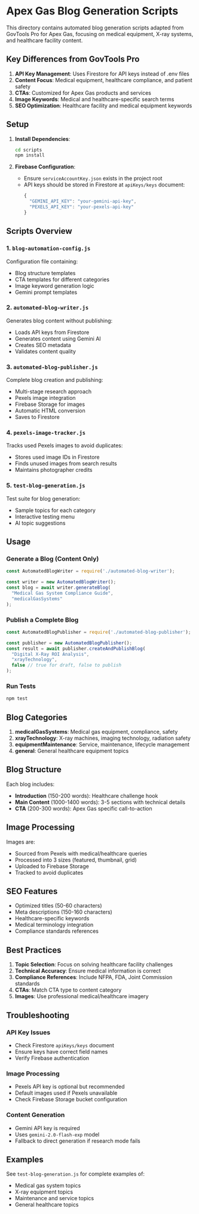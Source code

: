 # Apex Gas Blog Generation Scripts

This directory contains automated blog generation scripts adapted from GovTools Pro for Apex Gas, focusing on medical equipment, X-ray systems, and healthcare facility content.

## Key Differences from GovTools Pro

1. **API Key Management**: Uses Firestore for API keys instead of .env files
2. **Content Focus**: Medical equipment, healthcare compliance, and patient safety
3. **CTAs**: Customized for Apex Gas products and services
4. **Image Keywords**: Medical and healthcare-specific search terms
5. **SEO Optimization**: Healthcare facility and medical equipment keywords

## Setup

1. **Install Dependencies**:
   ```bash
   cd scripts
   npm install
   ```

2. **Firebase Configuration**:
   - Ensure `serviceAccountKey.json` exists in the project root
   - API keys should be stored in Firestore at `apiKeys/keys` document:
     ```javascript
     {
       "GEMINI_API_KEY": "your-gemini-api-key",
       "PEXELS_API_KEY": "your-pexels-api-key"
     }
     ```

## Scripts Overview

### 1. `blog-automation-config.js`
Configuration file containing:
- Blog structure templates
- CTA templates for different categories
- Image keyword generation logic
- Gemini prompt templates

### 2. `automated-blog-writer.js`
Generates blog content without publishing:
- Loads API keys from Firestore
- Generates content using Gemini AI
- Creates SEO metadata
- Validates content quality

### 3. `automated-blog-publisher.js`
Complete blog creation and publishing:
- Multi-stage research approach
- Pexels image integration
- Firebase Storage for images
- Automatic HTML conversion
- Saves to Firestore

### 4. `pexels-image-tracker.js`
Tracks used Pexels images to avoid duplicates:
- Stores used image IDs in Firestore
- Finds unused images from search results
- Maintains photographer credits

### 5. `test-blog-generation.js`
Test suite for blog generation:
- Sample topics for each category
- Interactive testing menu
- AI topic suggestions

## Usage

### Generate a Blog (Content Only)
```javascript
const AutomatedBlogWriter = require('./automated-blog-writer');

const writer = new AutomatedBlogWriter();
const blog = await writer.generateBlog(
  "Medical Gas System Compliance Guide",
  "medicalGasSystems"
);
```

### Publish a Complete Blog
```javascript
const AutomatedBlogPublisher = require('./automated-blog-publisher');

const publisher = new AutomatedBlogPublisher();
const result = await publisher.createAndPublishBlog(
  "Digital X-Ray ROI Analysis",
  "xrayTechnology",
  false // true for draft, false to publish
);
```

### Run Tests
```bash
npm test
```

## Blog Categories

1. **medicalGasSystems**: Medical gas equipment, compliance, safety
2. **xrayTechnology**: X-ray machines, imaging technology, radiation safety
3. **equipmentMaintenance**: Service, maintenance, lifecycle management
4. **general**: General healthcare equipment topics

## Blog Structure

Each blog includes:
- **Introduction** (150-200 words): Healthcare challenge hook
- **Main Content** (1000-1400 words): 3-5 sections with technical details
- **CTA** (200-300 words): Apex Gas specific call-to-action

## Image Processing

Images are:
- Sourced from Pexels with medical/healthcare queries
- Processed into 3 sizes (featured, thumbnail, grid)
- Uploaded to Firebase Storage
- Tracked to avoid duplicates

## SEO Features

- Optimized titles (50-60 characters)
- Meta descriptions (150-160 characters)
- Healthcare-specific keywords
- Medical terminology integration
- Compliance standards references

## Best Practices

1. **Topic Selection**: Focus on solving healthcare facility challenges
2. **Technical Accuracy**: Ensure medical information is correct
3. **Compliance References**: Include NFPA, FDA, Joint Commission standards
4. **CTAs**: Match CTA type to content category
5. **Images**: Use professional medical/healthcare imagery

## Troubleshooting

### API Key Issues
- Check Firestore `apiKeys/keys` document
- Ensure keys have correct field names
- Verify Firebase authentication

### Image Processing
- Pexels API key is optional but recommended
- Default images used if Pexels unavailable
- Check Firebase Storage bucket configuration

### Content Generation
- Gemini API key is required
- Uses `gemini-2.0-flash-exp` model
- Fallback to direct generation if research mode fails

## Examples

See `test-blog-generation.js` for complete examples of:
- Medical gas system topics
- X-ray equipment topics
- Maintenance and service topics
- General healthcare topics